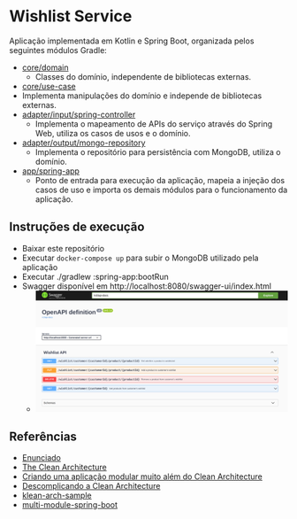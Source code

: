 # Wishlist Service

Aplicação implementada em Kotlin e Spring Boot, organizada pelos seguintes módulos Gradle:

- [core/domain](core/domain)
  - Classes do domínio, independente de bibliotecas externas.
- [core/use-case](core/use-case)
 - Implementa manipulações do domínio e independe de bibliotecas externas.
- [adapter/input/spring-controller](adapter/input/spring-controller)
  - Implementa o mapeamento de APIs do serviço através do Spring Web, utiliza os casos de usos e o domínio.
- [adapter/output/mongo-repository](adapter/output/mongo-repository)
  - Implementa o repositório para persistência com MongoDB, utiliza o domínio.
- [app/spring-app](app/spring-app) 
  - Ponto de entrada para execução da aplicação, mapeia a injeção dos casos de uso e importa os demais módulos para o
  funcionamento da aplicação.


## Instruções de execução

- Baixar este repositório
- Executar `docker-compose up` para subir o MongoDB utilizado pela aplicação
- Executar ./gradlew :spring-app:bootRun
- Swagger disponível em http://localhost:8080/swagger-ui/index.html
  - ![screenshot](/imgs/swagger.png)


## Referências
- [Enunciado](imgs/enunciado.pdf)
- [The Clean Architecture](https://blog.cleancoder.com/uncle-bob/2012/08/13/the-clean-architecture.html)
- [Criando uma aplicação modular muito além do Clean Architecture](https://medium.com/luizalabs/criando-uma-aplica%C3%A7%C3%A3o-modular-muito-al%C3%A9m-do-clean-architecture-5dde3687c5d6)
- [Descomplicando a Clean Architecture](https://medium.com/luizalabs/descomplicando-a-clean-architecture-cf4dfc4a1ac6)
- [klean-arch-sample](https://github.com/gbzarelli/klean-arch-sample/tree/master)
- [multi-module-spring-boot](https://github.com/emmapatterson/multi-module-spring-boot/tree/master)
